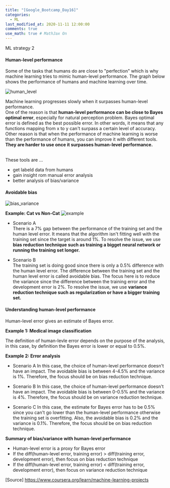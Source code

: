 ```yaml
---
title: "[Google_Bootcamp_Day16]"
categories: 
  - ML
last_modified_at: 2020-11-11 12:00:00
comments: true
use_math: true # MathJax On
---
```

ML strategy 2

#### Human-level performance
Some of the tasks that humans do are close to "perfection" which is why machine learning tries to mimic human-level performance. The graph below shows the performance of humans and machine learning over time.

![human_level](https://user-images.githubusercontent.com/62474292/101132271-0e47d300-364a-11eb-9b63-02cb3c538722.png)

Machine learning progresses slowly when it surpasses human-level performance. <br>
One of the reason is that **human-level performance can be close to Bayes optimal error**, especially for natural perception problem. Bayes optimal error is defined as the best possible error. In other words, it means that any functions mapping from x to y can't surpass a certain level of accuracy. <br>
Other reason is that when the performance of machine learning is worse than the performance of humans, you can improve it with different tools. **They are harder to use once it surpasses human-level performance.** <br><br>

These tools are ...
- get labeld data from humans
- gain insight rom manual error analysis
- better analysis of bias/variance

#### Avoidable bias
![bias_variance](https://user-images.githubusercontent.com/62474292/101159783-46aed780-3671-11eb-8ed9-748b63598ee9.png)

**Example: Cat vs Non-Cat**
![example](https://user-images.githubusercontent.com/62474292/101159789-47e00480-3671-11eb-8bbb-b7f96ed53144.png)

- Scenario A <br>
There is a 7% gap between the performance of the training set and the human level error. It means that the algorithm isn't fitting well with the training set since the target is around 1%. To resolve the issue, we use **bias reduction technique such as training a bigget neural network or running the training set longer.**

- Scenario B <br>
The training set is doing good since there is only a 0.5% difference with the human level error. The difference between the training set and the human level error is called avoidable bias. The focus here is to reduce the variance since the difference between the training error and the development error is 2%. To resolve the issue, we use **variance reduction technique such as regularization or have a bigger training set.**

#### Understanding human-level performance
Human-level error gives an estimate of Bayes error.

**Example 1: Medical image classification**


The definition of human-levle error depends on the purpose of the analysis, in this case, by definition the Bayes error is lower or equal to 0.5%.

**Example 2: Error analysis**

- Scenario A
In this case, the choice of human-level performance doesn't have an impact. The avoidable bias is between 4-4.5% and the variance is 1%. Therefore, the focus should be on bias reduction technique.

- Scenario B
In this case, the choice of human-level performance doesn't have an impact. The avoidable bias is between 0-0.5% and the variance is 4%. Therefore, the focus should be on variance reduction technique.

- Scenario C
In this case, the estimate for Bayes error has to be 0.5% since you can't go lower than the human-level performance otherwise the training set is overfitting. Also, the avoidable bias is 0.2% and the variance is 0.1%. Therefore, the focus should be on bias reduction technique. 

**Summary of bias/variance with human-level performance**
- Human-level error is a proxy for Bayes error
- If the diff(human-level error, training error) > diff(training error, development error), then focus on bias reduction technique
- If the diff(human-level error, training error) < diff(training error, development error), then focus on variance reduction technique

[Source] https://www.coursera.org/learn/machine-learning-projects
